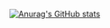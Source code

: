 [![Anurag's GitHub stats](https://github-readme-stats.vercel.app/api?username=unkl933)](https://github.com/anuraghazra/github-readme-stats)
